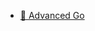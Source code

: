 <!-- * [分析 Admiralty 跨集群调度平面](/library/go/admiralty-analyse/index.md) -->
* [:book: Advanced Go](/library/go/advanced-go-programming-book/index.md)
